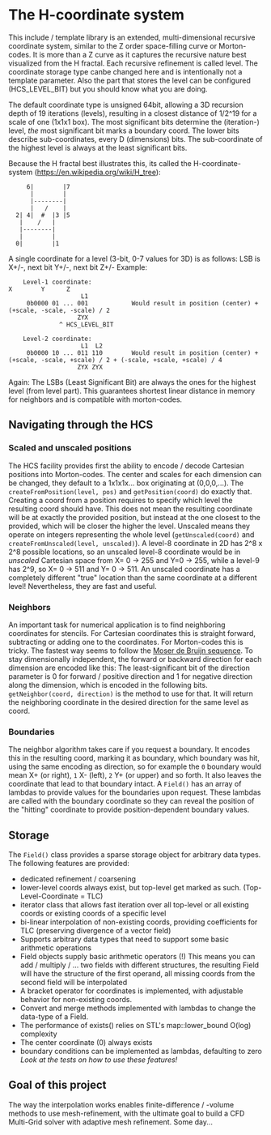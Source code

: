 # The H-coordinate system
This include / template library is an extended, multi-dimensional recursive coordinate system, similar to the Z order space-filling curve or Morton-codes. It is more than a Z curve as it captures the recursive nature best visualized from the H fractal. Each recursive refinement is called level. The coordinate storage type canbe changed here and is intentionally not a template parameter. Also the part that stores the level can be configured (HCS_LEVEL_BIT) but you should know what you are doing.

The default coordinate type is unsigned 64bit, allowing a 3D recursion depth of 19 iterations (levels), resulting in a closest distance of 1/2^19 for a scale of one (1x1x1 box). The most significant bits determine the (iteration-) level, _the_ most significant bit marks a boundary coord. The lower bits describe sub-coordinates, every D (dimensions) bits. The sub-coordinate of the highest level is always at the least significant bits.

Because the H fractal best illustrates this, its called the H-coordinate-system (https://en.wikipedia.org/wiki/H_tree):


         6|        |7
          |        |
          |--------|
          |   /    |
      2| 4|  #  |3 |5
       |    /   |
       |--------|
       |        |
      0|        |1

   A single coordinate for a level (3-bit, 0-7 values for 3D) is as follows: LSB is X+/-, next bit Y+/-, next bit Z+/-
   Example:
   
   
  	    Level-1 coordinate:                                                  X        Y      Z
  	                    L1
  	     0b0000 01 ... 001            Would result in position (center) + (+scale, -scale, -scale) / 2
  	                   ZYX
  	              ^ HCS_LEVEL_BIT
  
  	    Level-2 coordinate:
  	                    L1  L2
  	     0b0000 10 ... 011 110        Would result in position (center) + (+scale, -scale, +scale) / 2 + (-scale, +scale, +scale) / 4
  	                   ZYX ZYX
  
Again: The LSBs (Least Significant Bit) are always the ones for the highest level (from level part). This guarantees shortest linear distance in memory for neighbors and is compatible with morton-codes.

## Navigating through the HCS
### Scaled and unscaled positions
The HCS facility provides first the ability to encode / decode Cartesian positions into Morton-codes. The center and scales for each dimension can be changed, they default to a 1x1x1x... box originating at (0,0,0,...). The `createFromPosition(level, pos)` and `getPosition(coord)` do exactly that. Creating a coord from a position requires to specify which level the resulting coord should have. This does not mean the resulting coordinate will be at exactly the provided position, but instead at the one closest to the provided, which will be closer the higher the level. Unscaled means they operate on integers representing the whole level (`getUnscaled(coord)` and `createFromUnscaled(level, unscaled)`). A level-8 coordinate in 2D has 2^8 x 2^8 possible locations, so an unscaled level-8 coordinate would be in _unscaled_ Cartesian space from X= 0 -> 255 and Y=0 -> 255, while a level-9 has 2^9, so X= 0 -> 511 and Y= 0 -> 511. An unscaled coordinate has a completely different "true" location than the same coordinate at a different level! Nevertheless, they are fast and useful.
### Neighbors
An important task for numerical application is to find neighboring coordinates for stencils. For Cartesian coordinates this is straight forward, subtracting or adding one to the coordinates. For Morton-codes this is tricky. The fastest way seems to follow the [Moser de Bruijn sequence](https://en.wikipedia.org/wiki/Moser%E2%80%93de_Bruijn_sequence). To stay dimensionally independent, the forward or backward direction for each dimension are encoded like this: The least-significant bit of the direction parameter is 0 for forward / positive direction and 1 for negative direction along the dimension, which is encoded in the following bits. `getNeighbor(coord, direction)` is the method to use for that. It will return the neighboring coordinate in the desired direction for the same level as coord. 
### Boundaries
The neighbor algorithm takes care if you request a boundary. It encodes this in the resulting coord, marking it as boundary, which boundary was hit, using the same encoding as direction, so for example the `0` boundary would mean X+ (or right), `1` X-  (left), `2` Y+ (or upper) and so forth. It also leaves the coordinate that lead to that boundary intact. A `Field()` has an array of lambdas to provide values for the boundaries upon request. These lambdas are called with the boundary coordinate so they can reveal the position of the "hitting" coordinate to provide position-dependent boundary values. 
## Storage
The `Field()` class provides a sparse storage object for arbitrary data types. The following features are provided:

 - dedicated refinement / coarsening
 - lower-level coords always exist, but top-level get marked as such. (Top-Level-Coordinate = TLC)
 - iterator class that allows fast iteration over all top-level or all existing coords or existing coords of a specific level
 - bi-linear interpolation of non-existing coords, providing coefficients for TLC (preserving divergence of a vector field)
 - Supports arbitrary data types that need to support some basic arithmetic operations
 - Field objects supply basic arithmetic operators (!) This means you can add / multiply / ... two fields with different structures, the resulting Field will have the structure of the first operand, all missing coords from the second field will be interpolated 
 - A bracket operator for coordinates is implemented, with adjustable behavior for non-existing coords.
 - Convert and merge methods implemented with lambdas to change the data-type of a Field. 
 - The performance of exists() relies on STL's map::lower_bound O(log) complexity
 - The center coordinate (0) always exists
 - boundary conditions can be implemented as lambdas, defaulting to zero
_Look at the tests on how to use these features!_

## Goal of this project
The way the interpolation works enables finite-difference / -volume methods to use mesh-refinement, with the ultimate goal to build a CFD Multi-Grid solver with adaptive mesh refinement. Some day...


